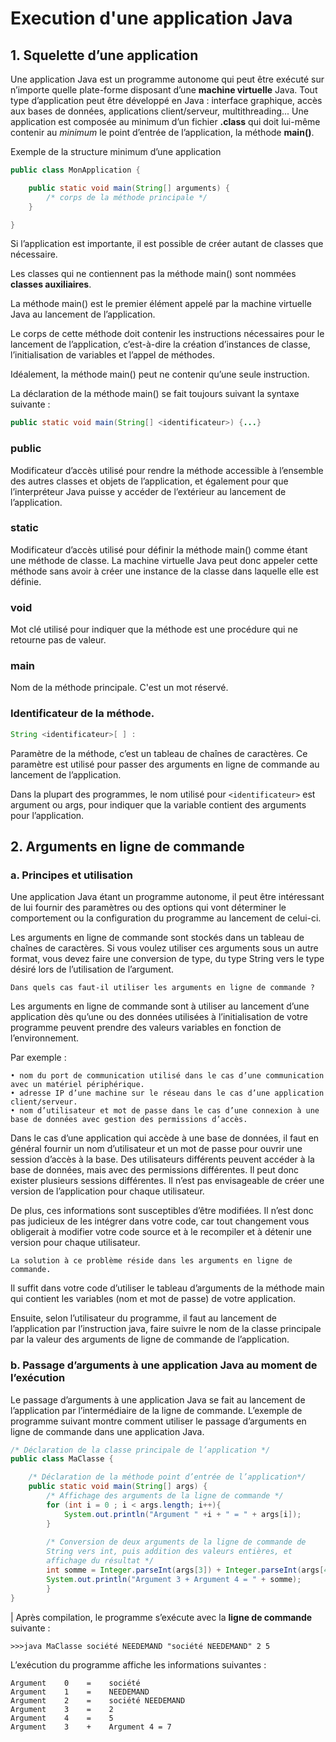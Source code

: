 # Execution d'une application Java

## 1. Squelette d’une application

Une application Java est un programme autonome qui peut être exécuté sur n’importe quelle plate-forme disposant d’une **machine virtuelle** Java.
Tout type d’application peut être développé en Java : interface graphique, accès aux bases de données, applications client/serveur, multithreading...
Une application est composée au minimum d’un fichier **.class** qui doit lui-même contenir au *minimum* le point d’entrée de l’application, la méthode **main()**.

Exemple de la structure minimum d’une application

```java
public class MonApplication { 

	public static void main(String[] arguments) { 
		/* corps de la méthode principale */ 
	}

}
```

Si l’application est importante, il est possible de créer autant de classes que nécessaire. 

Les classes qui ne contiennent pas la méthode main() sont nommées **classes auxiliaires**.

La méthode main() est le premier élément appelé par la machine virtuelle Java au lancement de l’application.

Le corps de cette méthode doit contenir les instructions nécessaires pour le lancement de l’application, c’est-à-dire la création d’instances de classe, l’initialisation de variables et l’appel de méthodes.

Idéalement, la méthode main() peut ne contenir qu’une seule instruction.

La déclaration de la méthode main() se fait toujours suivant la syntaxe suivante :

```java
public static void main(String[] <identificateur>) {...}
```

### public

Modificateur d’accès utilisé pour rendre la méthode accessible à l’ensemble des autres classes et objets de l’application, et également pour que l’interpréteur Java puisse y accéder de l’extérieur au lancement de l’application.

### static

Modificateur d’accès utilisé pour définir la méthode main() comme étant une méthode de classe. La machine virtuelle Java peut donc appeler cette méthode sans avoir à créer une instance de la classe dans laquelle elle est définie.

### void

Mot clé utilisé pour indiquer que la méthode est une procédure qui ne retourne pas de valeur.

### main

Nom de la méthode principale. C'est un mot réservé.

### Identificateur de la méthode.

```java
String <identificateur>[ ] :
```

Paramètre de la méthode, c’est un tableau de chaînes de caractères. Ce paramètre est utilisé pour passer des arguments en ligne de commande au lancement de l’application. 

Dans la plupart des programmes, le nom utilisé pour `<identificateur>` est argument ou args, pour indiquer que la variable contient des arguments pour l’application.

## 2. Arguments en ligne de commande

### a. Principes et utilisation

Une application Java étant un programme autonome, il peut être intéressant de lui fournir des paramètres ou des options qui vont déterminer le comportement ou la configuration du programme au lancement de celui-ci.

Les arguments en ligne de commande sont stockés dans un tableau de chaînes de caractères. Si vous voulez utiliser ces arguments sous un autre format, vous devez faire une conversion de type, du type String vers le type désiré lors de l’utilisation de l’argument.

    Dans quels cas faut-il utiliser les arguments en ligne de commande ?

Les arguments en ligne de commande sont à utiliser au lancement d’une application dès qu’une ou des données utilisées à l’initialisation de votre programme peuvent prendre des valeurs variables en fonction de l’environnement.

Par exemple :

    • nom du port de communication utilisé dans le cas d’une communication avec un matériel périphérique.
    • adresse IP d’une machine sur le réseau dans le cas d’une application client/serveur.
    • nom d’utilisateur et mot de passe dans le cas d’une connexion à une base de données avec gestion des permissions d’accès.

Dans le cas d’une application qui accède à une base de données, il faut en général fournir un nom d’utilisateur et un mot de passe pour ouvrir une session d’accès à la base. Des utilisateurs différents peuvent accéder à la base de données, mais avec des permissions différentes. Il peut donc exister plusieurs sessions différentes. Il n’est pas envisageable de créer une version de l’application pour chaque utilisateur.

De plus, ces informations sont susceptibles d’être modifiées. Il n’est donc pas judicieux de les intégrer dans votre code, car tout changement vous obligerait à modifier votre code source et à le recompiler et à détenir une version pour chaque utilisateur.

    La solution à ce problème réside dans les arguments en ligne de commande.

Il suffit dans votre code d’utiliser le tableau d’arguments de la méthode main qui contient les variables (nom et mot de passe) de votre application.

Ensuite, selon l’utilisateur du programme, il faut au lancement de l’application par l’instruction java, faire suivre le nom de la classe principale par la valeur des arguments de ligne de commande de l’application.

### b. Passage d’arguments à une application Java au moment de l’exécution

Le passage d’arguments à une application Java se fait au lancement de l’application par l’intermédiaire de la ligne de commande. L’exemple de programme suivant montre comment utiliser le passage d’arguments en ligne de commande dans une application Java.

```java
/* Déclaration de la classe principale de l’application */  
public class MaClasse { 

    /* Déclaration de la méthode point d’entrée de l’application*/ 
    public static void main(String[] args) {     
        /* Affichage des arguments de la ligne de commande */   
        for (int i = 0 ; i < args.length; i++){    
            System.out.println("Argument " +i + " = " + args[i]); 
        } 
    
        /* Conversion de deux arguments de la ligne de commande de 
        String vers int, puis addition des valeurs entières, et 
        affichage du résultat */ 
        int somme = Integer.parseInt(args[3]) + Integer.parseInt(args[4]); 
        System.out.println("Argument 3 + Argument 4 = " + somme); 
        } 
}
``` 
|
Après compilation, le programme s’exécute avec la **ligne de commande** suivante :

    >>>java MaClasse société NEEDEMAND "société NEEDEMAND" 2 5

L’exécution du programme affiche les informations suivantes :

    Argument    0    =    société
    Argument    1    =    NEEDEMAND 
    Argument    2    =    société NEEDEMAND 
    Argument    3    =    2 
    Argument    4    =    5 
    Argument    3    +    Argument 4 = 7
